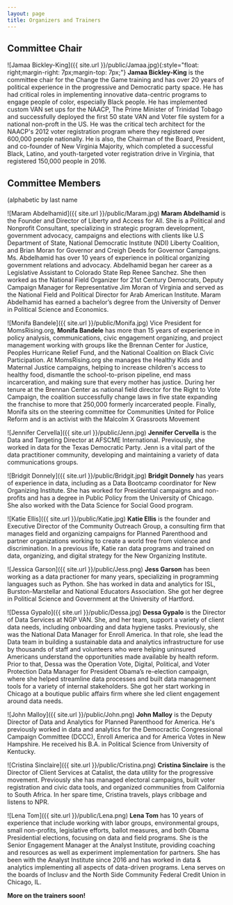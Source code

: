 ```yaml
---
layout: page
title: Organizers and Trainers
---
```

## **Committee Chair**

![Jamaa Bickley-King]({{ site.url }}/public/Jamaa.jpg){:style="float: right;margin-right: 7px;margin-top: 7px;"}
**Jamaa Bickley-King** is the committee chair for the Change the Game training and has over 20 years of political experience in the progressive and Democratic party space. He has had critical roles in implementing innovative data-centric programs to engage people of color, especially Black people. He has implemented custom VAN set ups for the NAACP, The Prime Minister of Trinidad Tobago and successfully deployed the first 50 state VAN and Voter file system for a national non-proft in the US. He was the critical tech architect for the NAACP's 2012 voter registration program where they registered over 600,000 people nationally. He is also, the Chairman of the Board, President, and co-founder of New Virginia Majority, which completed a successful Black, Latino, and youth-targeted voter registration drive in Virginia, that registered 150,000 people in 2016.

## **Committee Members** 

(alphabetic by last name

![Maram Abdelhamid]({{ site.url }}/public/Maram.jpg)
**Maram Abdelhamid** is the Founder and Director of Liberty and Access for All. She is a Political and Nonprofit Consultant, specializing in strategic program development, government advocacy, campaigns and elections with clients like U.S Department of State, National Democratic Institute (NDI) Liberty Coalition, and Brian Moran for Governor and Creigh Deeds for Governor Campaigns. Ms. Abdelhamid has over 10 years of experience in political organizing government relations and advocacy. Abdelhamid began her career as a Legislative Assistant to Colorado State Rep Renee Sanchez. She then worked as the National Field Organizer for 21st Century Democrats, Deputy Campaign Manager for Representative Jim Moran of Virginia and served as the National Field and Political Director for Arab American Institute. Maram Abdelhamid has earned a bachelor’s degree from the University of Denver in Political Science and Economics.

![Monifa Bandele]({{ site.url }}/public/Monifa.jpg)
Vice President for MomsRising.org, **Monifa Bandele** has more than 15 years of experience in policy analysis, communications, civic engagement organizing, and project management working with groups like the Brennan Center for Justice, Peoples Hurricane Relief Fund, and the National Coalition on Black Civic Participation. At MomsRising.org she manages the Healthy Kids and Maternal Justice campaigns, helping to increase children's access to healthy food, dismantle the school-to-prison pipeline, end mass incarceration, and making sure that every mother has justice. During her tenure at the Brennan Center as national field director for the Right to Vote Campaign, the coalition successfully change laws in five state expanding the franchise to more that 250,000 formerly incarcerated people. Finally, Monifa sits on the steering committee for Communities United for Police Reform and is an activist with the Malcolm X Grassroots Movement

![Jennifer Cervella]({{ site.url }}/public/Jenn.jpg)
**Jennifer Cervella** is the Data and Targeting Director at AFSCME International. Previously, she worked in data for the Texas Democratic Party. Jenn is a vital part of the data practitioner community, developing and maintaining a variety of data communications groups.

![Bridgit Donnely]({{ site.url }}/public/Bridgit.jpg)
**Bridgit Donnely** has years of experience in data, including as a Data Bootcamp coordinator for New Organizing Institute. She has worked for Presidential campaigns and non-profits and has a degree in Public Policy from the University of Chicago. She also worked with the Data Science for Social Good program. 

![Katie Ellis]({{ site.url }}/public/Katie.jpg)
**Katie Ellis** is the founder and Executive Director of the Community Outreach Group, a consulting firm that manages field and organizing campaigns for Planned Parenthood and partner organizations working to create a world free from violence and discrimination. In a previous life, Katie ran data programs and trained on data, organizing, and digital strategy for the New Organizing Institute.

![Jessica Garson]({{ site.url }}/public/Jess.png)
**Jess Garson** has been working as a data practioner for many years, specializing in programming languages such as Python. She has worked in data and analytics for ISL, Burston-Marstellar and National Educators Association. She got her degree in Political Science and Government at the University of Hartford.

![Dessa Gypalo]({{ site.url }}/public/Dessa.jpg)
**Dessa Gypalo** is the Director of Data Services at NGP VAN. She, and her team, support a variety of client data needs, including onboarding and data hygiene tasks. Previously, she was the National Data Manager for Enroll America. In that role, she lead the Data team in building a sustainable data and analytics infrastructure for use by thousands of staff and volunteers who were helping uninsured Americans understand the opportunities made available by health reform. Prior to that, Dessa was the Operation Vote, Digital, Political, and Voter Protection Data Manager for President Obama’s re-election campaign, where she helped streamline data processes and built data management tools for a variety of internal stakeholders. She got her start working in Chicago at a boutique public affairs firm where she led client engagement around data needs. 

![John Malloy]({{ site.url }}/public/John.png)
**John Malloy** is the Deputy Director of Data and Analytics for Planned Parenthood for America. He's previously worked in data and analytics for the Democractic Congressional Campaign Committee (DCCC), Enroll America and for America Votes in New Hampshire. He received his B.A. in Political Science from University of Kentucky.

![Cristina Sinclaire]({{ site.url }}/public/Cristina.png)
**Cristina Sinclaire** is the Director of Client Services at Catalist, the data utility for the progressive movement. Previously she has managed electoral campaigns, built voter registration and civic data tools, and organized communities from California to South Africa. In her spare time, Cristina travels, plays cribbage and listens to NPR.  

![Lena Tom]({{ site.url }}/public/Lena.png)
**Lena Tom** has 10 years of experience that include working with labor groups, environmental groups, small non-profits, legislative efforts, ballot measures, and both Obama Presidential elections, focusing on data and field programs. She is the Senior Engagement Manager at the Analyst Institute, providing coaching and resources as well as experiment implementation for partners. She has been with the Analyst Institute since 2016 and has worked in data & analytics implementing all aspects of data-driven programs. Lena serves on the boards of Inclusv and the North Side Community Federal Credit Union in Chicago, IL.

**More on the trainers soon!**
